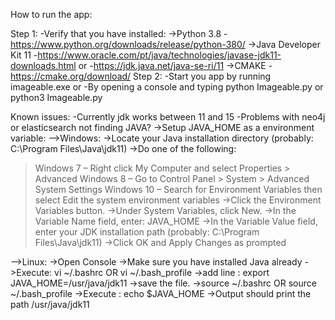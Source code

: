 How to run the app:

Step 1:
-Verify that you have installed:
->Python 3.8
-https://www.python.org/downloads/release/python-380/
->Java Developer Kit 11
-https://www.oracle.com/pt/java/technologies/javase-jdk11-downloads.html
or
-https://jdk.java.net/java-se-ri/11
->CMAKE
-https://cmake.org/download/
Step 2:
-Start you app by running imageable.exe
or
-By opening a console and typing python Imageable.py or python3 Imageable.py


Known issues:
-Currently jdk works between 11 and 15
-Problems with neo4j or elasticsearch not finding JAVA?
->Setup JAVA_HOME as a environment variable:
-->Windows:
->Locate your Java installation directory (probably: C:\Program Files\Java\jdk11)
->Do one of the following:
>Windows 7 – Right click My Computer and select Properties > Advanced
>Windows 8 – Go to Control Panel > System > Advanced System Settings
>Windows 10 – Search for Environment Variables then select Edit the system environment variables
->Click the Environment Variables button.
->Under System Variables, click New.
->In the Variable Name field, enter:
>JAVA_HOME
->In the Variable Value field, enter your JDK installation path (probably: C:\Program Files\Java\jdk11)
->Click OK and Apply Changes as prompted

-->Linux:
->Open Console
->Make sure you have installed Java already
->Execute: vi ~/.bashrc OR vi ~/.bash_profile
->add line : export JAVA_HOME=/usr/java/jdk11
->save the file.
->source ~/.bashrc OR source ~/.bash_profile
->Execute : echo $JAVA_HOME
->Output should print the path /usr/java/jdk11
